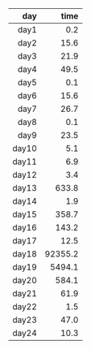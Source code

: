 
|   day |    time |
|------:|---------:
| day1  |     0.2 |
| day2  |    15.6 |
| day3  |    21.9 |
| day4  |    49.5 |
| day5  |     0.1 |
| day6  |    15.6 |
| day7  |    26.7 |
| day8  |     0.1 |
| day9  |    23.5 |
| day10 |     5.1 |
| day11 |     6.9 |
| day12 |     3.4 |
| day13 |   633.8 |
| day14 |     1.9 |
| day15 |   358.7 |
| day16 |   143.2 |
| day17 |    12.5 |
| day18 | 92355.2 |
| day19 |  5494.1 |
| day20 |   584.1 |
| day21 |    61.9 |
| day22 |     1.5 |
| day23 |    47.0 |
| day24 |    10.3 |
